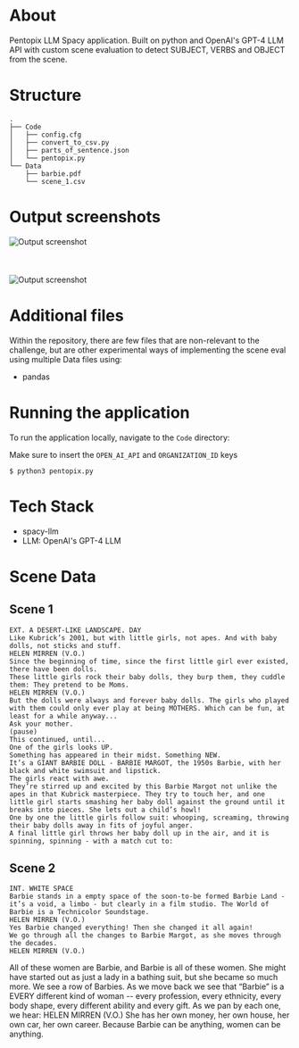 # About
Pentopix LLM Spacy application. Built on python and OpenAI's GPT-4 LLM API with custom scene evaluation to detect SUBJECT, VERBS and OBJECT from the scene.

# Structure
```
.
├── Code
│   ├── config.cfg
│   ├── convert_to_csv.py
│   ├── parts_of_sentence.json
│   └── pentopix.py
└── Data
    ├── barbie.pdf
    └── scene_1.csv

```


# Output screenshots

![Output screenshot](https://i.ibb.co/61KM318/Screen-Shot-2023-12-22-at-3-54-39-AM.png) <br><br><br><br>
![Output screenshot](https://i.ibb.co/xhX9rdf/Screen-Shot-2023-12-22-at-3-51-24-AM.png)



# Additional files
Within the repository, there are few files that are non-relevant to the challenge, 
but are other experimental ways of implementing the scene eval using multiple Data files using:

- pandas


# Running the application
To run the application locally, navigate to the `Code` directory:

Make sure to insert the `OPEN_AI_API` and `ORGANIZATION_ID` keys

`$ python3 pentopix.py`


# Tech Stack
- spacy-llm
- LLM: OpenAI's GPT-4 LLM




# Scene Data

## Scene 1
```
EXT. A DESERT-LIKE LANDSCAPE. DAY
Like Kubrick’s 2001, but with little girls, not apes. And with baby dolls, not sticks and stuff.
HELEN MIRREN (V.O.)
Since the beginning of time, since the first little girl ever existed, there have been dolls.
These little girls rock their baby dolls, they burp them, they cuddle them: They pretend to be Moms.
HELEN MIRREN (V.O.)
But the dolls were always and forever baby dolls. The girls who played with them could only ever play at being MOTHERS. Which can be fun, at least for a while anyway...
Ask your mother.
(pause)
This continued, until...
One of the girls looks UP.
Something has appeared in their midst. Something NEW.
It’s a GIANT BARBIE DOLL - BARBIE MARGOT, the 1950s Barbie, with her black and white swimsuit and lipstick.
The girls react with awe.
They’re stirred up and excited by this Barbie Margot not unlike the apes in that Kubrick masterpiece. They try to touch her, and one little girl starts smashing her baby doll against the ground until it breaks into pieces. She lets out a child’s howl!
One by one the little girls follow suit: whooping, screaming, throwing their baby dolls away in fits of joyful anger.
A final little girl throws her baby doll up in the air, and it is spinning, spinning - with a match cut to:
```

## Scene 2
```
INT. WHITE SPACE
Barbie stands in a empty space of the soon-to-be formed Barbie Land - it’s a void, a limbo - but clearly in a film studio. The World of Barbie is a Technicolor Soundstage.
HELEN MIRREN (V.O.)
Yes Barbie changed everything! Then she changed it all again!
We go through all the changes to Barbie Margot, as she moves through the decades.
HELEN MIRREN (V.O.)
```
All of these women are Barbie, and Barbie is all of these women. She might have started out as just a lady in a bathing suit, but she became so much more.
We see a row of Barbies. As we move back we see that “Barbie” is a EVERY different kind of woman -- every profession, every ethnicity, every body shape, every different ability and every gift. As we pan by each one, we hear:
HELEN MIRREN (V.O.)
She has her own money, her own house, her own car, her own career. Because Barbie can be anything, women can be anything.
